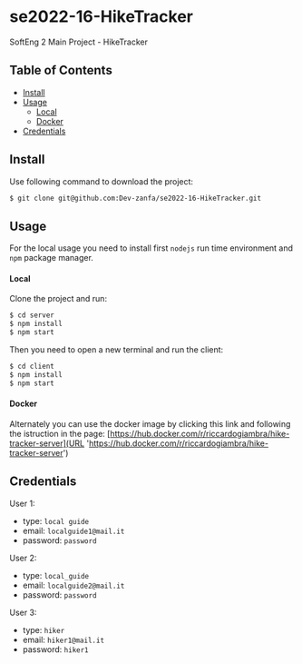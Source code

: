 # se2022-16-HikeTracker
SoftEng 2 Main Project - HikeTracker

## Table of Contents
- [Install](#install)
- [Usage](#usage)
    - [Local](#local)
    - [Docker](#docker)
- [Credentials](#credentials)

## Install
Use following command to download the project:
```sh
$ git clone git@github.com:Dev-zanfa/se2022-16-HikeTracker.git
```  

## Usage

For the local usage you need to install first `nodejs` run time environment and `npm` package manager. 

#### Local

Clone the project and run:
```sh
$ cd server
$ npm install
$ npm start
```
  
Then you need to open a new terminal and run the client:
```sh
$ cd client
$ npm install
$ npm start
```
#### Docker

Alternately you can use the docker image by clicking this link and following the istruction in the page:
[https://hub.docker.com/r/riccardogiambra/hike-tracker-server](URL 'https://hub.docker.com/r/riccardogiambra/hike-tracker-server')


## Credentials

User 1:
 - type: `local guide`
 - email: `localguide1@mail.it`
 - password: `password`

User 2:
 - type: `local_guide`
 - email: `localguide2@mail.it`
 - password: `password`

User 3:
 - type: `hiker`
 - email: `hiker1@mail.it`
 - password: `hiker1`

## 
